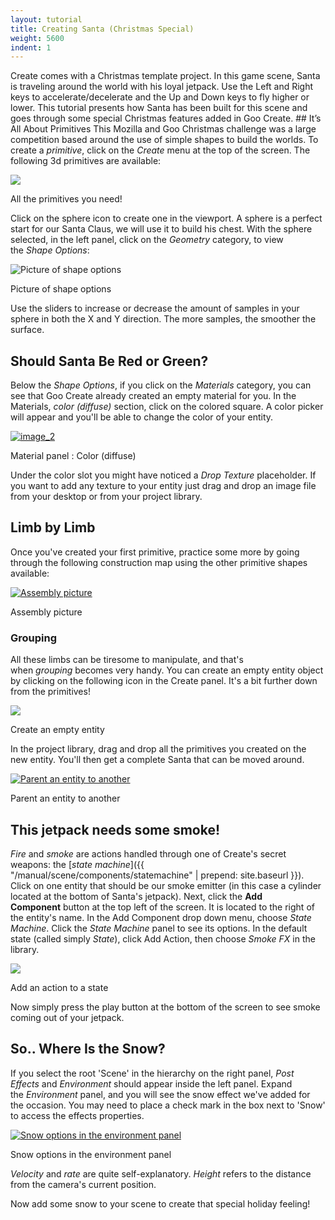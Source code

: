 ```yaml
---
layout: tutorial
title: Creating Santa (Christmas Special)
weight: 5600
indent: 1
---
```


Create comes with a Christmas template project. In this game scene, Santa is traveling around the world with his loyal jetpack. Use the Left and Right keys to accelerate/decelerate and the Up and Down keys to fly higher or lower. This tutorial presents how Santa has been built for this scene and goes through some special Christmas features added in Goo Create. ## It’s All About Primitives This Mozilla and Goo Christmas challenge was a large competition based around the use of simple shapes to build the worlds. To create a _primitive_, click on the _Create_ menu at the top of the screen. The following 3d primitives are available:

![](primitives.jpg)

All the primitives you need!

Click on the sphere icon to create one in the viewport. A sphere is a perfect start for our Santa Claus, we will use it to build his chest. With the sphere selected, in the left panel, click on the _Geometry_ category, to view the _Shape Options_:

![Picture of shape options](image_11.png)

Picture of shape options

Use the sliders to increase or decrease the amount of samples in your sphere in both the X and Y direction. The more samples, the smoother the surface.

## Should Santa Be Red or Green?

Below the _Shape Options_, if you click on the _Materials_ category, you can see that Goo Create already created an empty material for you. In the Materials, _color (diffuse)_ section, click on the colored square. A color picker will appear and you'll be able to change the color of your entity.

[![image_2](image_21.png)](image_21.png)

Material panel : Color (diffuse)

Under the color slot you might have noticed a _Drop Texture_ placeholder. If you want to add any texture to your entity just drag and drop an image file from your desktop or from your project library.

## Limb by Limb

Once you've created your first primitive, practice some more by going through the following construction map using the other primitive shapes available:

[![Assembly picture](image_3.jpg)](image_3.jpg)

Assembly picture

### Grouping

All these limbs can be tiresome to manipulate, and that's when _grouping_ becomes very handy. You can create an empty entity object by clicking on the following icon in the Create panel. It's a bit further down from the primitives!

[![](empty.jpg)](image_41.png)

Create an empty entity

In the project library, drag and drop all the primitives you created on the new entity. You'll then get a complete Santa that can be moved around.

[![Parent an entity to another](image_51.png)](image_51.png)

Parent an entity to another

## This jetpack needs some smoke!

*Fire* and *smoke* are actions handled through one of Create's secret weapons: the [_state machine_]({{ "/manual/scene/components/statemachine" | prepend: site.baseurl }}). Click on one entity that should be our smoke emitter (in this case a cylinder located at the bottom of Santa's jetpack). Next, click the **Add Component** button at the top left of the screen. It is located to the right of the entity's name. In the Add Component drop down menu, choose *State Machine*. Click the _State Machine_ panel to see its options. In the default state (called simply _State_), click Add Action, then choose *Smoke FX* in the library.

[![](add-action.jpg)](image_61.png)

Add an action to a state

Now simply press the play button at the bottom of the screen to see smoke coming out of your jetpack.

## So.. Where Is the Snow?

If you select the root 'Scene' in the hierarchy on the right panel, _Post Effects_ and _Environment_ should appear inside the left panel. Expand the _Environment_ panel, and you will see the snow effect we've added for the occasion. You may need to place a check mark in the box next to 'Snow' to access the effects properties.

[![Snow options in the environment panel](image_71.png)](image_71.png)

Snow options in the environment panel

_Velocity_ and _rate_ are quite self-explanatory. _Height_ refers to the distance from the camera's current position.

Now add some snow to your scene to create that special holiday feeling!